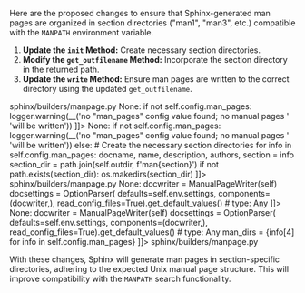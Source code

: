 Here are the proposed changes to ensure that Sphinx-generated man pages are organized in section directories ("man1", "man3", etc.) compatible with the `MANPATH` environment variable.

1. **Update the `init` Method:** Create necessary section directories.
2. **Modify the `get_outfilename` Method:** Incorporate the section directory in the returned path.
3. **Update the `write` Method:** Ensure man pages are written to the correct directory using the updated `get_outfilename`.

<change>
  <file change-number-for-this-file="1">sphinx/builders/manpage.py</file>
  <original line-count="20" no-ellipsis="true"><![CDATA[
def init(self) -> None:
    if not self.config.man_pages:
        logger.warning(__('no "man_pages" config value found; no manual pages '
                          'will be written'))
  ]]></original>
  <modified no-ellipsis="true"><![CDATA[
def init(self) -> None:
    if not self.config.man_pages:
        logger.warning(__('no "man_pages" config value found; no manual pages '
                          'will be written'))
    else:
        # Create the necessary section directories
        for info in self.config.man_pages:
            docname, name, description, authors, section = info
            section_dir = path.join(self.outdir, f'man{section}')
            if not path.exists(section_dir):
                os.makedirs(section_dir)
  ]]></modified>
</change>

<change>
  <file change-number-for-this-file="2">sphinx/builders/manpage.py</file>
  <original line-count="6" no-ellipsis="true"><![CDATA[
@progress_message(__('writing'))
def write(self, *ignored: Any) -> None:
    docwriter = ManualPageWriter(self)
    docsettings = OptionParser(
        defaults=self.env.settings,
        components=(docwriter,),
        read_config_files=True).get_default_values()  # type: Any
  ]]></original>
  <modified no-ellipsis="true"><![CDATA[
@progress_message(__('writing'))
def write(self, *ignored: Any) -> None:
    docwriter = ManualPageWriter(self)
    docsettings = OptionParser(
        defaults=self.env.settings,
        components=(docwriter,),
        read_config_files=True).get_default_values()  # type: Any
    man_dirs = {info[4] for info in self.config.man_pages}
  ]]></modified>
</change>

<change>
  <file change-number-for-this-file="3">sphinx/builders/manpage.py</file>
  <original line-count="12" no-ellipsis="true"><![CDATA[
targetname = '%s.%s' % (name, section)
logger.info(darkgreen(targetname) + ' { ', nonl=True)
destination = FileOutput(
    destination_path=path.join(self.outdir, targetname),
    encoding='utf-8')
  ]]></original>
  <modified no-ellipsis="true"><![CDATA[
targetname = '%s.%s' % (name, section)
logger.info(darkgreen(targetname) + ' { ', nonl=True)
section_dir = path.join(self.outdir, f'man{section}')
destination = FileOutput(
    destination_path=path.join(section_dir, targetname),
    encoding='utf-8')
  ]]></modified>
</change>

With these changes, Sphinx will generate man pages in section-specific directories, adhering to the expected Unix manual page structure. This will improve compatibility with the `MANPATH` search functionality.